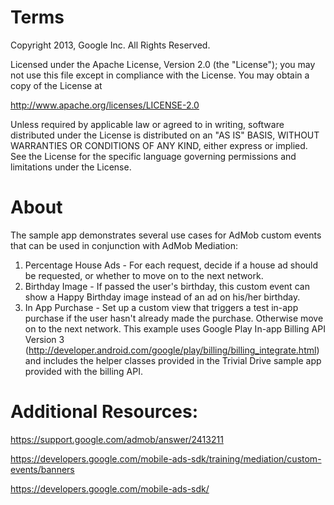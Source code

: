 Terms
=====

Copyright 2013, Google Inc. All Rights Reserved.

Licensed under the Apache License, Version 2.0 (the "License");
you may not use this file except in compliance with the License.
You may obtain a copy of the License at

http://www.apache.org/licenses/LICENSE-2.0

Unless required by applicable law or agreed to in writing, software
distributed under the License is distributed on an "AS IS" BASIS,
WITHOUT WARRANTIES OR CONDITIONS OF ANY KIND, either express or implied.
See the License for the specific language governing permissions and
limitations under the License.

About
=====

The sample app demonstrates several use cases for AdMob custom events that can
be used in conjunction with AdMob Mediation:

  1. Percentage House Ads - For each request, decide if a house ad should be
     requested, or whether to move on to the next network.
  2. Birthday Image - If passed the user's birthday, this custom event can show
     a Happy Birthday image instead of an ad on his/her birthday.
  3. In App Purchase - Set up a custom view that triggers a test in-app purchase
     if the user hasn't already made the purchase. Otherwise move on to the
     next network. This example uses Google Play In-app Billing API Version 3
     (http://developer.android.com/google/play/billing/billing_integrate.html)
     and includes the helper classes provided in the Trivial Drive sample app
     provided with the billing API.

Additional Resources:
=====================

https://support.google.com/admob/answer/2413211

https://developers.google.com/mobile-ads-sdk/training/mediation/custom-events/banners

https://developers.google.com/mobile-ads-sdk/
